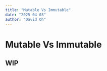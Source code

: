 ```yaml
---
title: "Mutable Vs Immutable"
date: "2025-04-03"
author: "David Oh"
---
```


# Mutable Vs Immutable

## WIP